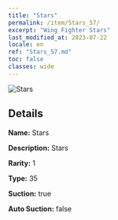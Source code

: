 ```yaml
---
title: "Stars"
permalink: /item/Stars_57/
excerpt: "Wing Fighter Stars"
last_modified_at: 2023-07-22
locale: en
ref: "Stars_57.md"
toc: false
classes: wide
---
```



 ![Stars](/images/item/Stars_p.png)



## Details

 **Name:** Stars 

 **Description:** Stars

 **Rarity:** 1 

 **Type:** 35 

 **Suction:** true 

 **Auto Suction:** false 


